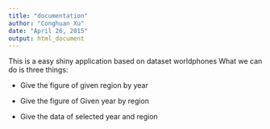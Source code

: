 ```yaml
---
title: "documentation"
author: "Conghuan Xu"
date: "April 26, 2015"
output: html_document
---
```

This is a easy shiny application based on dataset worldphones
What we can do is three things:

* Give the figure of given region by year

* Give the figure of Given year by region

* Give the data of selected year and region
